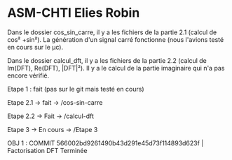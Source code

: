 # ASM-CHTI Elies Robin

Dans le dossier cos_sin_carre, il y  a les fichiers de la partie 2.1 (calcul de cos² +sin²). La génération d'un signal carré fonctionne (nous l'avions testé en cours sur le µc).

Dans le dossier calcul_dft, il y a les fichiers de la partie 2.2 (calcul de Im(DFT), Re(DFT), |DFT|²). Il y a le calcul de la partie imaginaire qui n'a pas encore vérifié.

Etape 1 : fait (pas sur le git mais testé en cours)

Etape 2.1 -> fait -> /cos-sin-carre

Etape 2.2 -> Fait -> /calcul-dft

Etape 3 -> En cours -> /Etape 3

OBJ 1 : COMMIT 566002bd9261490b43d291e45d73f114893d623f | Factorisation DFT Terminée
